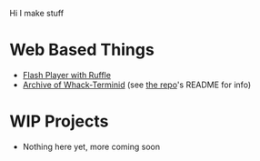 Hi I make stuff

# Web Based Things
* [Flash Player with Ruffle](https://notmagelock.github.io/flash)
* [Archive of Whack-Terminid](https://notmagelock.github.io/whack-a-terminid/) (see [the repo](https://github.com/notmagelock/whack-a-terminid/)'s README for info)

# WIP Projects
* Nothing here yet, more coming soon
